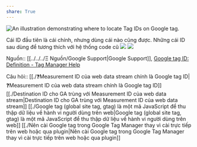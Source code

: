 ```yaml
---
share: True
---
```


![An illustration demonstrating where to locate Tag IDs on Google tag.](https://storage.googleapis.com/support-kms-prod/BDKksyJ4hntsQiVpJtHK4PBl5gKaohplp5fE)

Cái ID đầu tiên là cái chính, nhưng dùng cái nào cũng được. Những cái ID sau dùng để tương thích với hệ thống code cũ
![](https://i.imgur.com/xWBvTda.png) 
![](https://i.imgur.com/GNuJnY5.png)

Nguồn:: [[../../../Ξ Nguồn/Google Support|Google Support]], [Google tag ID: Definition - Tag Manager Help](https://support.google.com/tagmanager/answer/12326985?hl=en)

Câu hỏi:: [[./❓Measurement ID của web data stream chính là Google tag ID|❓Measurement ID của web data stream chính là Google tag ID]]
[[./Destination ID cho GA trùng với Measurement ID của web data stream|Destination ID cho GA trùng với Measurement ID của web data stream]]
[[./Google tag (global site tag, gtag) là một mã JavaScript để thu thập dữ liệu về hành vi người dùng trên web|Google tag (global site tag, gtag) là một mã JavaScript để thu thập dữ liệu về hành vi người dùng trên web]]
[[./Nên cài Google tag trong Google Tag Manager thay vì cài trực tiếp trên web hoặc qua plugin|Nên cài Google tag trong Google Tag Manager thay vì cài trực tiếp trên web hoặc qua plugin]]